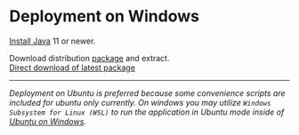 # Deployment on Windows

[Install Java](https://adoptium.net) 11 or newer.

Download distribution [package](https://github.com/Nature40/audiodb/releases) and extract.  
[Direct download of latest package](https://github.com/Nature40/audiodb/releases/latest/download/package.zip)

---
*Deployment on Ubuntu is preferred because some convenience scripts are included for ubuntu only currently. On windows you may utilize `Windows Subsystem for Linux (WSL)` to run the application in Ubuntu mode inside of [Ubuntu on Windows](https://ubuntu.com/desktop/wsl).*
